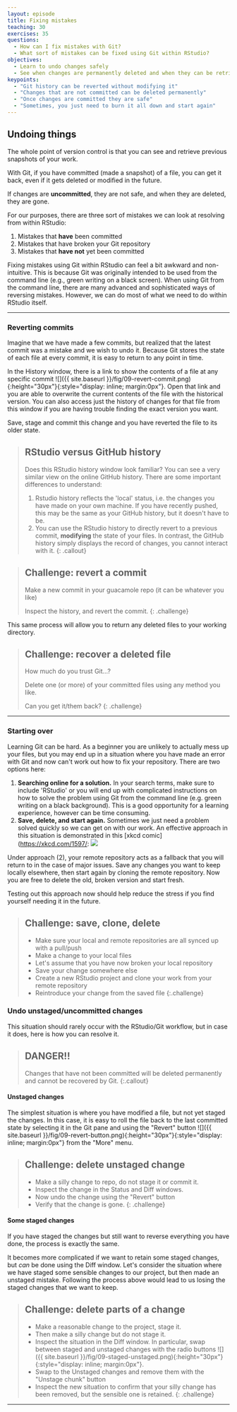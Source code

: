```yaml
---
layout: episode
title: Fixing mistakes
teaching: 30
exercises: 35
questions:
  - How can I fix mistakes with Git?
  - What sort of mistakes can be fixed using Git within RStudio?
objectives:
  - Learn to undo changes safely
  - See when changes are permanently deleted and when they can be retrieved
keypoints:
  - "Git history can be reverted without modifying it"
  - "Changes that are not committed can be deleted permanently"
  - "Once changes are committed they are safe"
  - "Sometimes, you just need to burn it all down and start again"
---
```


## Undoing things

The whole point of version control is that you can see and retrieve previous snapshots of your work.

With Git, if you have committed (made a snapshot) of a file, you can get it back, even if it gets 
deleted or modified in the future.

If changes are **uncommitted**, they are not safe, and when they are deleted, they are gone.

For our purposes, there are three sort of mistakes we can look at resolving from within RStudio:

1. Mistakes that **have** been committed
2. Mistakes that have broken your Git repository
3. Mistakes that **have not** yet been committed

Fixing mistakes using Git within RStudio can feel a bit awkward and non-intuitive. This is because 
Git was originally intended to be used from the command line (e.g., green writing on a black screen). 
When using Git from the command line, there are many advanced and sophisticated ways of reversing 
mistakes. However, we can do most of what we need to do within RStudio itself.

----

### Reverting commits

Imagine that we have made a few commits, but realized that the latest commit was a mistake and we 
wish to undo it. Because Git stores the state of each file at every commit, it is easy to return to 
any point in time.  

In the History window, there is a link to show the contents of a file at any specific commit 
![]({{ site.baseurl }}/fig/09-revert-commit.png){:height="30px"}{:style="display: inline; margin:0px"}. Open that link
and you are able to overwrite the current contents of the file with the historical version. You can 
also access just the history of changes for that file from this window if you are having trouble finding
the exact version you want.

Save, stage and commit this change and you have reverted the file to its older state.

> ## RStudio versus GitHub history
> Does this RStudio history window look familiar? You can see a very similar view on the online GitHub history. 
> There are some important differences to understand:
> 1. Rstudio history reflects the 'local' status, i.e. the changes you have made on your own machine. 
> If you have recently pushed, this may be the same as your GitHub history, but it doesn't have to be.
> 2. You can use the RStudio history to directly revert to a previous commit, **modifying** the state of 
> your files. In contrast, the GitHub history simply displays the record of changes, you cannot interact with it. 
{: .callout}


> ## Challenge: revert a commit
>
> Make a new commit in your guacamole repo (it can be whatever you like)
> 
> Inspect the history, and revert the commit. 
{: .challenge}

This same process will allow you to return any deleted files to your working directory.

> ## Challenge: recover a deleted file
> 
> How much do you trust Git...?
> 
> Delete one (or more) of your committed files using any method you like.
> 
> Can you get it/them back?
{: .challenge}

-----

### Starting over

Learning Git can be hard. As a beginner you are unlikely to actually mess up your files, but you may 
end up in a situation where you have made an error with Git and now can't work out how to fix your
repository. There are two options here:

1. **Searching online for a solution.** In your search terms, make sure to include 'RStudio' or you will 
end up with complicated instructions on how to solve the problem using Git from the command line (e.g. green writing on a black background). This is a good opportunity for a learning experience, however can be time consuming. 
2. **Save, delete, and start again.** Sometimes we just need a problem solved quickly so we can get on with our work. An effective approach in this situation is demonstrated in this [xkcd comic](https://xkcd.com/1597/: 
![](https://imgs.xkcd.com/comics/git.png)

Under approach (2), your remote repository acts as a fallback that you will return to in the case
of major issues. Save any changes you want to keep locally elsewhere, then start again by cloning 
the remote repository. Now you are free to delete the old, broken version and start fresh.

Testing out this approach now should help reduce the stress if you find yourself needing it in the 
future.

> ## Challenge: save, clone, delete
> - Make sure your local and remote repositories are all synced up with a pull/push
> - Make a change to your local files
> - Let's assume that you have now broken your local repository
> - Save your change somewhere else
> - Create a new RStudio project and clone your work from your remote repository
> - Reintroduce your change from the saved file
{:.challenge}

### Undo unstaged/uncommitted changes

This situation should rarely occur with the RStudio/Git workflow, but in case it does, here is how you can resolve it.

> ## DANGER!! 
> Changes that have not been committed will be deleted permanently and cannot be recovered by Git.
{:.callout}

#### Unstaged changes

The simplest situation is where you have modified a file, but not yet staged the changes. In this 
case, it is easy to roll the file back to the last committed state by selecting it in the Git pane
and using the "Revert" button ![]({{ site.baseurl }}/fig/09-revert-button.png){:height="30px"}{:style="display: inline; margin:0px"}
from the "More" menu.

> ## Challenge: delete unstaged change
> - Make a silly change to repo, do not stage it or commit it.
> - Inspect the change in the Status and Diff windows.
> - Now undo the change using the "Revert" button
> - Verify that the change is gone.
{: .challenge}

#### Some staged changes

If you have staged the changes but still want to reverse everything you have done, the process is 
exactly the same.

It becomes more complicated if we want to retain some staged changes, but *can* be done using the 
Diff window. Let's consider the situation where we have staged some sensible changes to our project,
but then made an unstaged mistake. Following the process above would lead to us losing the staged 
changes that we want to keep.

> ## Challenge: delete parts of a change
> - Make a reasonable change to the project, stage it.
> - Then make a silly change but do not stage it.
> - Inspect the situation in the Diff window. In particular, swap between staged and unstaged changes 
> with the radio buttons ![]({{ site.baseurl }}/fig/09-staged-unstaged.png){:height="30px"}{:style="display: inline; margin:0px"}.
> - Swap to the Unstaged changes and remove them with the "Unstage chunk" button
> - Inspect the new situation to confirm that your silly change has been removed, but the sensible one is retained.
{: .challenge}

---
